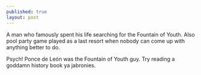 ```yaml
---
published: true
layout: post
---
```


A man who famously spent his life searching for the Fountain of Youth. Also pool party game played as a last resort when nobody can come up with anything better to do. 

Psych! Ponce de León was the Fountain of Youth guy. Try reading a goddamn history book ya jabronies.
